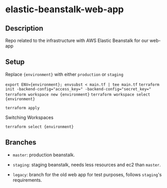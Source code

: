 # elastic-beanstalk-web-app

## Description

Repo related to the infrastructure with AWS Elastic Beanstalk for our web-app

## Setup

Replace `{environment}` with either `production` or `staging`


`export ENV={environment}; envsubst < main.tf | tee main.tf`
`terraform init -backend-config="access_key=" -backend-config="secret_key="`
`terraform workspace new {environment}`
`terraform workspace select {environment}`

`terraform apply`

Switching Workspaces

`terraform select {environment}`

## Branches

- `master`: production beanstalk.

- `staging`: staging beanstalk, needs less resources and ec2 than `master`.

- `legacy`: branch for the old web app for test purposes, follows `staging`'s requirements.